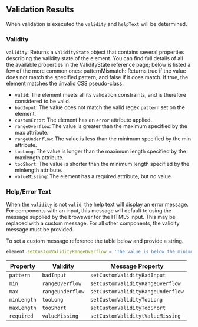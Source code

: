## Validation Results

When validation is executed the `validity` and `helpText` will be determined.

### Validity

`validity`: Returns a `ValidityState` object that contains several properties describing the validity state of the element. You can find full details of all the available properties in the ValidityState reference page; below is listed a few of the more common ones:
patternMismatch: Returns true if the value does not match the specified pattern, and false if it does match. If true, the element matches the :invalid CSS pseudo-class.

- `valid`: The element meets all its validation constraints, and is therefore considered to be valid.
- `badInput`: The value does not match the valid regex `pattern` set on the element.
- `customError`: The element has an `error` attribute applied.
- `rangeOverflow`: The value is greater than the maximum specified by the max attribute.
- `rangeUnderflow`: The value is less than the minimum specified by the min attribute.
- `tooLong`: The value is longer than the maximum length specified by the maxlength attribute.
- `tooShort`: The value is shorter than the minimum length specified by the minlength attribute.
- `valueMissing`: The element has a required attribute, but no value.

### Help/Error Text

When the `validity` is not `valid`, the help text will display an error message. For components with an input, this message will default to using the message supplied by the browswer for the HTML5 input. This may be replaced with a custom message. For all other components, the validity message must be provided.

To set a custom message reference the table below and provide a string.

```js
element.setCustomValidityRangeOverflow = 'The value is below the minimum number.';
```

| Property | Validity | Message Property |
| -------- | -------------- | ---------------- |
| `pattern` | `badInput` | `setCustomValidityBadInput` |
| `min` | `rangeOverflow` | `setCustomValidityRangeOverflow` |
| `max` | `rangeUnderflow` | `setCustomValidityRangeUnderflow` |
| `minLength` | `tooLong` | `setCustomValidityTooLong` |
| `maxLength` | `tooShort` | `setCustomValidityTooShort` |
| `required` | `valueMissing` | `setCustomValiditytValueMissing` |
